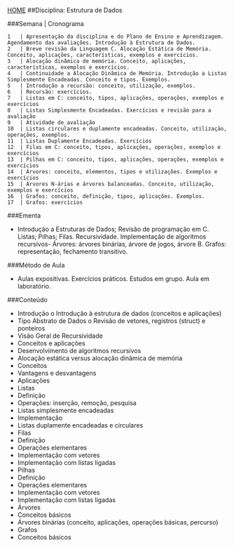 [HOME](https://github.com/lucastafarelbs/Ensino-Superior-de-Informatica-GRATUITO) 
##Disciplina: Estrutura de Dados

###Semana | Cronograma
```
1	| Apresentação da disciplina e do Plano de Ensino e Aprendizagem. Agendamento das avaliações. Introdução à Estrutura de Dados.
2	| Breve revisão da Linguagem C. Alocação Estática de Memória. Conceito, aplicações, características, exemplos e exercícios.
3	| Alocação dinâmica de memória. Conceito, aplicações, características, exemplos e exercícios.
4	| Continuidade a Alocação Dinâmica de Memória. Introdução a Listas Simplesmente Encadeadas. Conceito e tipos. Exemplos.
5	| Introdução a recursão: conceito, utilização, exemplos.
6	| Recursão: exercícios.
7	| Listas em C: conceito, tipos, aplicações, operações, exemplos e exercícios
8	| Listas Simplesmente Encadeadas. Exercícios e revisão para a avaliação
9	| Atividade de avaliação
10	| Listas circulares e duplamente encadeadas. Conceito, utilização, operações, exemplos.
11	| Listas Duplamente Encadeadas. Exercícios
12	| Filas em C: conceito, tipos, aplicações, operações, exemplos e exercícios
13	| Pilhas em C: conceito, tipos, aplicações, operações, exemplos e exercícios
14	| Árvores: conceito, elementos, tipos e utilizações. Exemplos e exercícios
15	| Árvores N-árias e árvores balanceadas. Conceito, utilização, exemplos e exercícios
16	| Grafos: conceito, definição, tipos, aplicações. Exemplos.
17	| Grafos: exercícios

```
###Ementa
- Introdução a Estruturas de Dados; Revisão de programação em C. Listas; Pilhas; Filas. Recursividade. Implementação de algoritmos recursivos- Árvores: árvores binárias, árvore de jogos, árvore B. Grafos: representação, fechamento transitivo.

###Método de Aula
- Aulas expositivas. Exercícios práticos. Estudos em grupo. Aula em laboratório.

###Conteúdo
- Introdução o Introdução à estrutura de dados (conceitos e aplicações)
- Tipo Abstrato de Dados o Revisão de vetores, registros (struct) e ponteiros
- Visão Geral de Recursividade
- Conceitos e aplicações
- Desenvolvimento de algoritmos recursivos
- Alocação estática versus alocação dinâmica de memória
- Conceitos
- Vantagens e desvantagens
- Aplicações
- Listas
- Definição
- Operações: inserção, remoção, pesquisa
- Listas simplesmente encadeadas
- Implementação
- Listas duplamente encadeadas e circulares
- Filas
- Definição
- Operações elementares
- Implementação com vetores
- Implementação com listas ligadas
- Pilhas
- Definição
- Operações elementares
- Implementação com vetores
- Implementação com listas ligadas
- Árvores
- Conceitos básicos
- Árvores binárias (conceito, aplicações, operações básicas, percurso)
- Grafos
- Conceitos básicos
